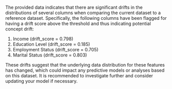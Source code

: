  The provided data indicates that there are significant drifts in the distributions of several columns when comparing the current dataset to a reference dataset. Specifically, the following columns have been flagged for having a drift score above the threshold and thus indicating potential concept drift:

1. Income (drift_score = 0.798)
2. Education Level (drift_score = 0.185)
3. Employment Status (drift_score = 0.705)
4. Marital Status (drift_score = 0.803)

These drifts suggest that the underlying data distribution for these features has changed, which could impact any predictive models or analyses based on this dataset. It is recommended to investigate further and consider updating your model if necessary.